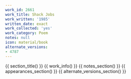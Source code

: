 ```yaml
---
work_id: 2661
work_title: Shack Jobs
work_written: '1985'
written_date: exact
work_collected: 'yes'
work_category: Poem
notes: null
icon: material/book
alternate_versions:
- 4787
---
```


{{ section_title() }}
{{ work_info() }}
{{ notes_section() }}
{{ appearances_section() }}
{{ alternate_versions_section() }}